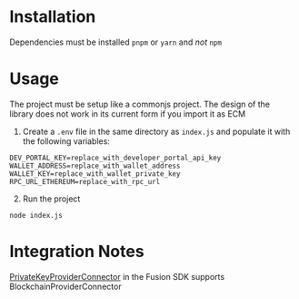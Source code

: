 # Installation
Dependencies must be installed `pnpm` or `yarn` and *not* `npm`

# Usage
The project must be setup like a commonjs project. The design of the library does not work in its current form if you import it as ECM

1. Create a `.env` file in the same directory as `index.js` and populate it with the following variables:

```
DEV_PORTAL_KEY=replace_with_developer_portal_api_key
WALLET_ADDRESS=replace_with_wallet_address
WALLET_KEY=replace_with_wallet_private_key
RPC_URL_ETHEREUM=replace_with_rpc_url
```
2. Run the project
```
node index.js
```

# Integration Notes

[PrivateKeyProviderConnector](https://github.com/1inch/fusion-sdk/blob/bd6bbffffc632602e304ace33dc69c40256d7efa/src/connector/blockchain/private-key-provider.connector.ts#L7-L7) in the Fusion SDK supports BlockchainProviderConnector
